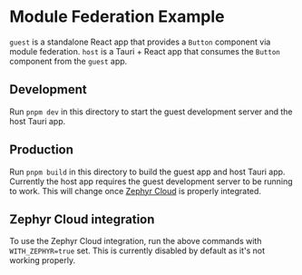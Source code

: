 # Module Federation Example

`guest` is a standalone React app that provides a `Button` component via module federation.
`host` is a Tauri + React app that consumes the `Button` component from the `guest` app.

## Development

Run `pnpm dev` in this directory to start the guest development server and the host Tauri app.

## Production

Run `pnpm build` in this directory to build the guest app and host Tauri app.
Currently the host app requires the guest development server to be running to work.
This will change once [Zephyr Cloud](https://zephyr-cloud.io/) is properly integrated.

## Zephyr Cloud integration

To use the Zephyr Cloud integration, run the above commands with `WITH_ZEPHYR=true` set.
This is currently disabled by default as it's not working properly.
